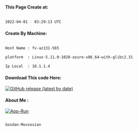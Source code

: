 
   
#### This Page Create at:

```bash

2022-04-01 - 03:29:13 UTC

```

#### Create By Machine:

```bash

Host Name : fv-az131-565

platform  : Linux-5.11.0-1028-azure-x86_64-with-glibc2.31

Ip Local  : 10.1.1.4

```
#### Download This code Here:

[![GitHub release (latest by date)](https://img.shields.io/github/v/release/Gosdan-Movsesian/Gosdan?style=for-the-badge&label=Download)](https://github.com/Gosdan-Movsesian/Gosdan/releases) 

</p> 

#### About Me :

[![App-Run](https://github.com/Gosdan-Movsesian/Gosdan/actions/workflows/App-Run.yml/badge.svg)](https://github.com/Gosdan-Movsesian/Gosdan/actions/workflows/App-Run.yml)

```bash

Gosdan-Movsesian

```

